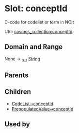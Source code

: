 
# Slot: conceptId

C-code for codelist or term in NCIt

URI: [cosmos_collection:conceptId](https://www.cdisc.org/cosmos/collection_v1.0conceptId)


## Domain and Range

None &#8594;  <sub>0..1</sub> [String](types/String.md)

## Parents


## Children

 *  [CodeList➞conceptId](CodeList_conceptId.md)
 *  [PrepopulatedValue➞conceptId](PrepopulatedValue_conceptId.md)

## Used by


